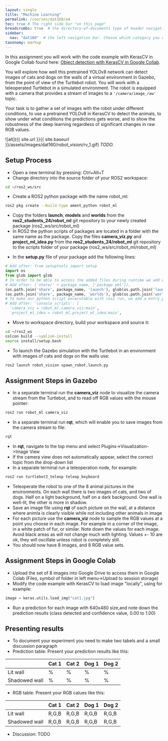 ```yaml
---
layout: single
title: "Machine Learning"
permalink: /courses/dat160/a4
toc: true # The right side bar "on this page"
breadcrumbs: true  # the directory-of-documents type of header navigation
sidebar:
  nav: "dat160"  # the left navigation bar. Choose which category you want.
taxonomy: markup
---
```


In this assignment you will work with the code example with KerasCV in Google Collab found here: [Object detection with KerasCV in Google Collab](https://colab.research.google.com/github/keras-team/keras-io/blob/master/guides/ipynb/keras_cv/object_detection_keras_cv.ipynb).

You will explore how well this pretrained YOLOv8 network can detect images of cats and dogs on the walls of a virtual environment in Gazebo, from the point of view of the Turtlebot robot. You will work with a teleoperated Turtlebot in a simulated environment. The robot is equipped with a camera that provides a stream of images to a ```'/camera/image_raw'``` topic. 

Your task is to gather a set of images with the robot under different conditions, to use a pretrained YOLOv8 in KerasCV to detect the animals, to show under what conditions the predictions gets worse, and to show the robustness of the deep learning regardless of significant changes in raw RGB values. 

![alt]({{ site.url }}{{ site.baseurl }}/assets/images/dat160/robot_vision/rv_1.gif)
_TODO._

## Setup Process
* Open a new terminal by pressing: Ctrl+Alt+T
* Change directory into the source folder of your ROS2 workspace:
```bash
cd ~/ros2_ws/src
```
* Create a ROS2 python package with the name robot_ml:
```bash
ros2 pkg create --build-type ament_python robot_ml
```
* Copy the folders **launch**, **models** and **worlds** from the **ros2_students_24/robot_ml** git repository to your newly created package (ros2_ws/src/robot_ml)
* In ROS2 the python scripts of packages are located in a folder with the same name as the package. Copy the files **camera_viz.py** and **project_ml_idea.py** from the **ros2_students_24/robot_ml** git repository to the scripts folder of your package (ros2_ws/src/robot_ml/robot_ml)
- In the **setup.py** file of your package add the following lines:
```python
# Add after: from setuptools import setup
import os
from glob import glob
# In order to be able to access the added files during runtime we add we add them to data_files
# Add after: ('share/' + package_name, ['package.xml']),
(os.path.join('share', package_name, 'launch'), glob(os.path.join('launch', '*.launch.py'))),
(os.path.join('share', package_name, 'worlds'), glob(os.path.join('worlds', '*.world'))),
# To make our python script excecutable with ros2 run, we add a entry_points definition
# Add after: 'console_scripts': [
  'camera_viz = robot_ml.camera_viz:main',
  'project_ml_idea = robot_ml.project_ml_idea:main',
```
* Move to workspace directory, build your workspace and source it:
```bash
cd ~/ros2_ws
colcon build --symlink-install
source install/setup.bash
```
* To launch the Gazebo simulation with the Turtlebot in an environment with images of cats and dogs on the walls use:
```bash
ros2 launch robot_vision spawn_robot.launch.py
```

## Assignment Steps in Gazebo
* In a separate terminal run the **camera_viz** node to visualize the camera stream from the Turtlebot, and to read off RGB values with the mouse pointer:
 ```bash
ros2 run robot_ml camera_viz
```
* In a separate terminal run **rqt**, which will enable you to save images from the camera stream to file:
 ```bash
rqt
```
* In **rqt**, navigate to the top menu and select Plugins->Visualization->Image View
* If the camera view does not automatically appear, select the correct topic from the drop-down list
* In a separate terminal run a teleoperation node, for example:
 ```bash
ros2 run turtlebot3_teleop teleop_keyboard
```
* Teleoperate the robot to one of the 8 animal pictures in the environments. On each wall there is two images of cats, and two of dogs. Half on a light background, half on a dark background. One wall is well-lit, the other is more in shadow.
* Save an image file using **rqt** of each picture on the wall, at a distance where animla is clearly visible while not including other animals in image
* For each picture use the **camera_viz** node to sample the RGB values at a point you choose in each image. For example in a corner of the image, in a white patch of fur, or similar. Note down the values for each image. Avoid black areas as will not change much with lighting. Values +- 10 are ok, they will oscillate unless robot is completely still.
* You should now have 8 images, and 8 RGB value sets.

## Assignment Steps in Google Colab
* Upload the set of 8 images into Google Drive to access them in Google Colab (Files, symbol of folder in left menu->Upload to session storage)
* Modify the code example with KerasCV to load image "locally", using for example:
```python
image = keras.utils.load_img("cat1.jpg")
```
* Run a prediction for each image with 640x480 size,and note down the prediction results (class detected and confidence value, 0.00 to 1.00)

## Presenting results
* To document your experiment you need to make two tabels and a small discussion paragraph
* Prediction table: Present your prediction results like this:
  
|       | Cat 1 | Cat 2 | Dog 1 | Dog 2 |
| ------------- | ------------- | ------------- | ------------- | ------------- |
| Lit wall | % | % | % | % |
| Shadowed wall | % | % | % | % |

* RGB table: Present your RGB calues like this:

|       | Cat 1 | Cat 2 | Dog 1 | Dog 2 |
| ------------- | ------------- | ------------- | ------------- | ------------- |
| Lit wall | R,G,B | R,G,B | R,G,B | R,G,B |
| Shadowed wall | R,G,B | R,G,B | R,G,B | R,G,B |

* Discussion: TODO

